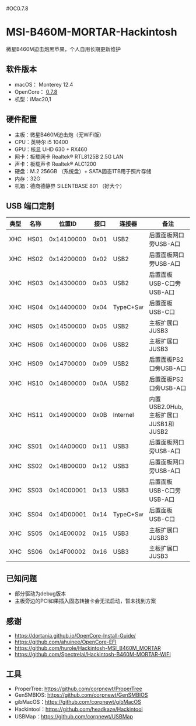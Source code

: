 #OC0.7.8

# MSI-B460M-MORTAR-Hackintosh
微星B460M迫击炮黑苹果，个人自用长期更新维护

## 软件版本
* macOS： Monterey 12.4
* OpenCore： [0.7.8](https://github.com/acidanthera/OpenCorePkg/releases/tag/0.7.8)
* 机型：iMac20,1

## 硬件配置
* 主板：微星B460M迫击炮（无WiFi版） 
* CPU：英特尔 i5 10400
* GPU：核显 UHD 630 + RX460
* 网卡：板载网卡 Realtek® RTL8125B 2.5G LAN
* 声卡：板载声卡 Realtek® ALC1200
* 硬盘：M.2 256GB （系统盘）+ SATA固态1TB用于照片存储
* 内存：32G
* 机箱：德商德静界 SILENTBASE 801 （好大个）

## USB 端口定制
|类型	|名称	    |位置ID	    |接口	|连接器	    |备注|
|------|--------|----------|--------|-----------|--------------|
|XHC	|HS01	|0x14100000	|0x01	|USB2	    |后置面板网口旁USB-A口|
|XHC	|HS02	|0x14200000	|0x02	|USB2	    |后置面板网口旁USB-A口|
|XHC	|HS03	|0x14300000	|0x03	|USB2	    |后置面板USB-C口旁USB-A口|
|XHC	|HS04	|0x14400000	|0x04	|TypeC+Sw	|后置面板USB-C口|
|XHC	|HS05	|0x14500000	|0x05	|USB2	    |主板扩展口JUSB3|
|XHC	|HS06	|0x14600000	|0x06	|USB2	    |主板扩展口JUSB3|
|XHC	|HS09	|0x14700000	|0x09	|USB2	    |后置面板PS2口旁USB-A口|
|XHC	|HS10	|0x14800000	|0x0A	|USB2	    |后置面板PS2口旁USB-A口|
|XHC	|HS11	|0x14900000	|0x0B	|Internel	|内置USB2.0Hub,主板扩展口JUSB1和JUSB2|
|XHC	|SS01	|0x14A00000	|0x11	|USB3	    |后置面板网口旁USB-A口|
|XHC	|SS02	|0x14B00000	|0x12	|USB3	    |后置面板网口旁USB-A口|
|XHC	|SS03	|0x14C00001	|0x13	|USB3	    |后置面板USB-C口旁USB-A口|
|XHC	|SS04	|0x14D00001	|0x14	|TypeC+Sw	|后置面板USB-C口|
|XHC	|SS05	|0x14E00002	|0x15	|USB3	    |主板扩展口JUSB3|
|XHC	|SS06	|0x14F00002	|0x16	|USB3	    |主板扩展口JUSB3|

## 已知问题
* 部分驱动为debug版本
* 主板旁边的PCI如果插入固态转接卡会无法启动，暂未找到方案

## 感谢
* https://dortania.github.io/OpenCore-Install-Guide/
* https://github.com/ahuinee/OpenCore-EFI
* https://github.com/hurole/Hackintosh-MSI_B460M_MORTAR
* https://github.com/Spectrelai/Hackintosh-B460M-MORTAR-WIFI

## 工具
* ProperTree: https://github.com/corpnewt/ProperTree
* GenSMBIOS: https://github.com/corpnewt/GenSMBIOS
* gibMacOS：https://github.com/corpnewt/gibMacOS
* Hackintool：https://github.com/headkaze/Hackintool
* USBMap：https://github.com/corpnewt/USBMap